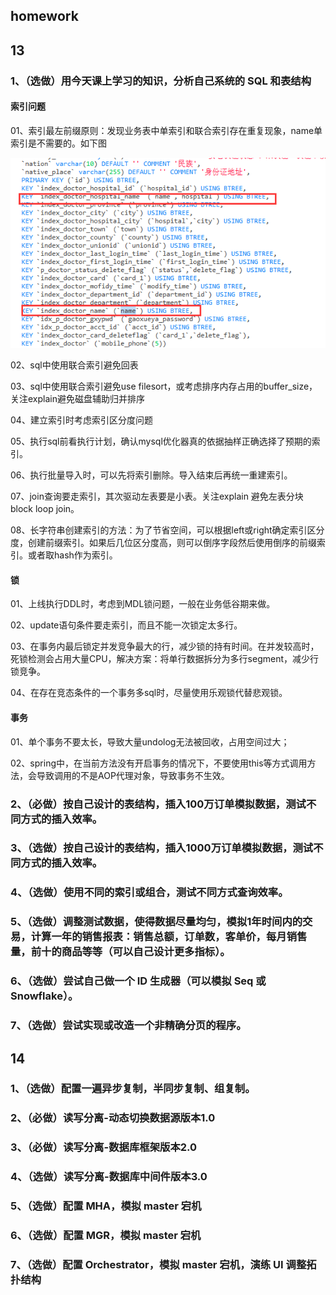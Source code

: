 ## homework

## 13

### 1、（选做）用今天课上学习的知识，分析自己系统的 SQL 和表结构

#### 索引问题

01、索引最左前缀原则：发现业务表中单索引和联合索引存在重复现象，name单索引是不需要的。如下图

![image-20210310160753459](image/image-20210310160753459.png)

02、sql中使用联合索引避免回表

03、sql中使用联合索引避免use filesort，或考虑排序内存占用的buffer_size，关注explain避免磁盘辅助归并排序

04、建立索引时考虑索引区分度问题

05、执行sql前看执行计划，确认mysql优化器真的依据抽样正确选择了预期的索引。

06、执行批量导入时，可以先将索引删除。导入结束后再统一重建索引。

07、join查询要走索引，其次驱动左表要是小表。关注explain 避免左表分块block loop join。

08、长字符串创建索引的方法：为了节省空间，可以根据left或right确定索引区分度，创建前缀索引。如果后几位区分度高，则可以倒序字段然后使用倒序的前缀索引。或者取hash作为索引。

#### 锁

01、上线执行DDL时，考虑到MDL锁问题，一般在业务低谷期来做。

02、update语句条件要走索引，而且不能一次锁定太多行。

03、在事务内最后锁定并发竞争最大的行，减少锁的持有时间。在并发较高时，死锁检测会占用大量CPU，解决方案：将单行数据拆分为多行segment，减少行锁竞争。

04、在存在竞态条件的一个事务多sql时，尽量使用乐观锁代替悲观锁。

#### 事务

01、单个事务不要太长，导致大量undolog无法被回收，占用空间过大；

02、spring中，在当前方法没有开启事务的情况下，不要使用this等方式调用方法，会导致调用的不是AOP代理对象，导致事务不生效。

### 2、（必做）按自己设计的表结构，插入100万订单模拟数据，测试不同方式的插入效率。



### 3、（选做）按自己设计的表结构，插入1000万订单模拟数据，测试不同方式的插入效率。



### 4、（选做）使用不同的索引或组合，测试不同方式查询效率。



### 5、（选做）调整测试数据，使得数据尽量均匀，模拟1年时间内的交易，计算一年的销售报表：销售总额，订单数，客单价，每月销售量，前十的商品等等（可以自己设计更多指标）。



### 6、（选做）尝试自己做一个 ID 生成器（可以模拟 Seq 或 Snowflake）。



### 7、（选做）尝试实现或改造一个非精确分页的程序。  





## 14 

### 1、（选做）配置一遍异步复制，半同步复制、组复制。



### 2、（必做）读写分离-动态切换数据源版本1.0



### 3、（必做）读写分离-数据库框架版本2.0



### 4、（选做）读写分离-数据库中间件版本3.0



### 5、（选做）配置 MHA，模拟 master 宕机



### 6、（选做）配置 MGR，模拟 master 宕机



### 7、（选做）配置 Orchestrator，模拟 master 宕机，演练 UI 调整拓扑结构  

